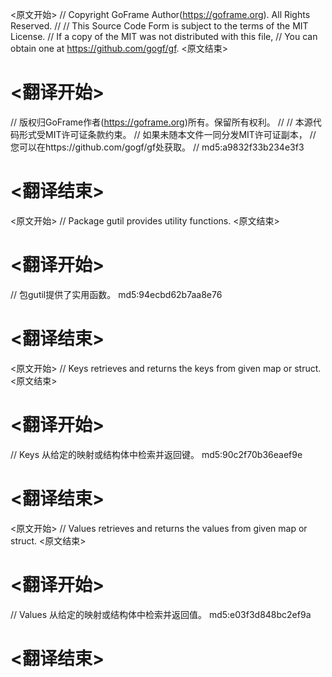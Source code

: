 
<原文开始>
// Copyright GoFrame Author(https://goframe.org). All Rights Reserved.
//
// This Source Code Form is subject to the terms of the MIT License.
// If a copy of the MIT was not distributed with this file,
// You can obtain one at https://github.com/gogf/gf.
<原文结束>

# <翻译开始>
// 版权归GoFrame作者(https://goframe.org)所有。保留所有权利。
//
// 本源代码形式受MIT许可证条款约束。
// 如果未随本文件一同分发MIT许可证副本，
// 您可以在https://github.com/gogf/gf处获取。
// md5:a9832f33b234e3f3
# <翻译结束>


<原文开始>
// Package gutil provides utility functions.
<原文结束>

# <翻译开始>
// 包gutil提供了实用函数。 md5:94ecbd62b7aa8e76
# <翻译结束>


<原文开始>
// Keys retrieves and returns the keys from given map or struct.
<原文结束>

# <翻译开始>
// Keys 从给定的映射或结构体中检索并返回键。 md5:90c2f70b36eaef9e
# <翻译结束>


<原文开始>
// Values retrieves and returns the values from given map or struct.
<原文结束>

# <翻译开始>
// Values 从给定的映射或结构体中检索并返回值。 md5:e03f3d848bc2ef9a
# <翻译结束>

